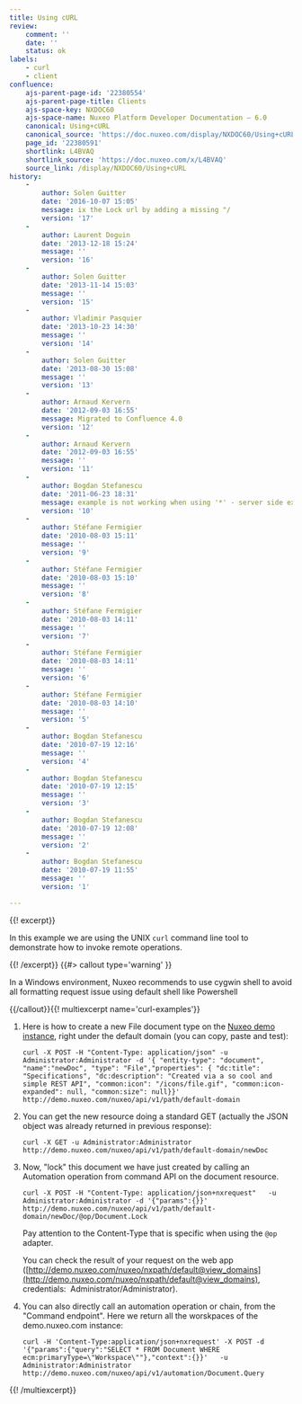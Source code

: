 ```yaml
---
title: Using cURL
review:
    comment: ''
    date: ''
    status: ok
labels:
    - curl
    - client
confluence:
    ajs-parent-page-id: '22380554'
    ajs-parent-page-title: Clients
    ajs-space-key: NXDOC60
    ajs-space-name: Nuxeo Platform Developer Documentation — 6.0
    canonical: Using+cURL
    canonical_source: 'https://doc.nuxeo.com/display/NXDOC60/Using+cURL'
    page_id: '22380591'
    shortlink: L4BVAQ
    shortlink_source: 'https://doc.nuxeo.com/x/L4BVAQ'
    source_link: /display/NXDOC60/Using+cURL
history:
    - 
        author: Solen Guitter
        date: '2016-10-07 15:05'
        message: ix the Lock url by adding a missing "/
        version: '17'
    - 
        author: Laurent Doguin
        date: '2013-12-18 15:24'
        message: ''
        version: '16'
    - 
        author: Solen Guitter
        date: '2013-11-14 15:03'
        message: ''
        version: '15'
    - 
        author: Vladimir Pasquier
        date: '2013-10-23 14:30'
        message: ''
        version: '14'
    - 
        author: Solen Guitter
        date: '2013-08-30 15:08'
        message: ''
        version: '13'
    - 
        author: Arnaud Kervern
        date: '2012-09-03 16:55'
        message: Migrated to Confluence 4.0
        version: '12'
    - 
        author: Arnaud Kervern
        date: '2012-09-03 16:55'
        message: ''
        version: '11'
    - 
        author: Bogdan Stefanescu
        date: '2011-06-23 18:31'
        message: example is not working when using '*' - server side exception
        version: '10'
    - 
        author: Stéfane Fermigier
        date: '2010-08-03 15:11'
        message: ''
        version: '9'
    - 
        author: Stéfane Fermigier
        date: '2010-08-03 15:10'
        message: ''
        version: '8'
    - 
        author: Stéfane Fermigier
        date: '2010-08-03 14:11'
        message: ''
        version: '7'
    - 
        author: Stéfane Fermigier
        date: '2010-08-03 14:11'
        message: ''
        version: '6'
    - 
        author: Stéfane Fermigier
        date: '2010-08-03 14:10'
        message: ''
        version: '5'
    - 
        author: Bogdan Stefanescu
        date: '2010-07-19 12:16'
        message: ''
        version: '4'
    - 
        author: Bogdan Stefanescu
        date: '2010-07-19 12:15'
        message: ''
        version: '3'
    - 
        author: Bogdan Stefanescu
        date: '2010-07-19 12:08'
        message: ''
        version: '2'
    - 
        author: Bogdan Stefanescu
        date: '2010-07-19 11:55'
        message: ''
        version: '1'

---
```

{{! excerpt}}

In this example we are using the UNIX `curl` command line tool to demonstrate how to invoke remote operations.

{{! /excerpt}} {{#> callout type='warning' }}

In a Windows environment, Nuxeo recommends to use cygwin shell to avoid all formatting request issue using default shell like Powershell

{{/callout}}{{! multiexcerpt name='curl-examples'}}

1.  Here is how to create a new File document type on the&nbsp;[Nuxeo demo instance](http://demo.nuxeo.com/), right under the default domain (you can copy, paste and test):

    ```
    curl -X POST -H "Content-Type: application/json" -u Administrator:Administrator -d '{ "entity-type": "document", "name":"newDoc", "type": "File","properties": { "dc:title": "Specifications", "dc:description": "Created via a so cool and simple REST API", "common:icon": "/icons/file.gif", "common:icon-expanded": null, "common:size": null}}' http://demo.nuxeo.com/nuxeo/api/v1/path/default-domain
    ```

2.  You can get the new resource doing a standard GET (actually the JSON object was already returned in previous response):

    ```
    curl -X GET -u Administrator:Administrator  http://demo.nuxeo.com/nuxeo/api/v1/path/default-domain/newDoc
    ```

3.  Now, "lock" this document we have just created by calling an Automation operation from command API on the document resource.

    ```
    curl -X POST -H "Content-Type: application/json+nxrequest"   -u Administrator:Administrator -d '{"params":{}}'  http://demo.nuxeo.com/nuxeo/api/v1/path/default-domain/newDoc/@op/Document.Lock
    ```

    Pay attention to the Content-Type that is specific when using the&nbsp;`@op` adapter.

    You can check the result of your request on the web app ([http://demo.nuxeo.com/nuxeo/nxpath/default@view_domains](http://demo.nuxeo.com/nuxeo/nxpath/default@view_domains), credentials:&nbsp; Administrator/Administrator).

4.  You can also directly call an automation operation or chain, from the "Command endpoint". Here we return all the worskpaces of the demo.nuxeo.com instance:

    ```
    curl -H 'Content-Type:application/json+nxrequest' -X POST -d '{"params":{"query":"SELECT * FROM Document WHERE ecm:primaryType=\"Workspace\""},"context":{}}'   -u Administrator:Administrator http://demo.nuxeo.com/nuxeo/api/v1/automation/Document.Query
    ```

{{! /multiexcerpt}}